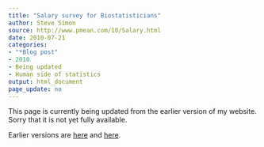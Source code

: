```yaml
---
title: "Salary survey for Biostatisticians"
author: Steve Simon
source: http://www.pmean.com/10/Salary.html
date: 2010-07-21
categories:
- "*Blog post"
- 2010
- Being updated
- Human side of statistics
output: html_document
page_update: no
---
```


This page is currently being updated from the earlier version of my website. Sorry that it is not yet fully available.

<!---More--->

Earlier versions are [here][sim1] and [here][sim2].

[sim1]: http://www.pmean.com/10/Salary.html
[sim2]: http://new.pmean.com/salary-survey/
